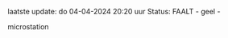 laatste update: 
do 04-04-2024 20:20   uur 
Status: FAALT - geel - 
<div class="service Y">microstation</div>
